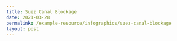 ```yaml
---
title: Suez Canal Blockage
date: 2021-03-28
permalink: /example-resource/infographics/suez-canal-blockage
layout: post
---
```

